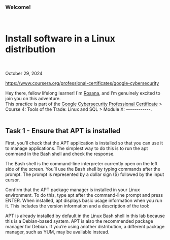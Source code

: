 <h3> Welcome!</h3><br>
<h1>Install software in a Linux distribution</h1 >
<br>
<p>October 29, 2024<br></p>

https://www.coursera.org/professional-certificates/google-cybersecurity

<p>Hey there, fellow lifelong learner! I´m <a href="https://www.linkedin.com/in/rosanafssantos/">Rosana</a>, and I’m genuinely excited to join you on this adventure.<br>
This practice is part of the <a href="https://www.coursera.org/professional-certificates/google-cybersecurity">Google Cybersecurity Professional Certificate</a> > Course 4: Tools of the Trade: Linux and SQL > Module X: ------------.<br><br>


<h2>Task 1 - Ensure that APT is installed</h2>
<p>First, you’ll check that the APT application is installed so that you can use it to manage applications. The simplest way to do this is to run the apt command in the Bash shell and check the response.<br>

The Bash shell is the command-line interpreter currently open on the left side of the screen. You’ll use the Bash shell by typing commands after the prompt. The prompt is represented by a dollar sign ($) followed by the input cursor.</p>

<p>Confirm that the APT package manager is installed in your Linux environment. To do this, type apt after the command-line prompt and press ENTER.
When installed, apt displays basic usage information when you run it. This includes the version information and a description of the tool:</p>

<p>APT is already installed by default in the Linux Bash shell in this lab because this is a Debian-based system. APT is also the recommended package manager for Debian. If you’re using another distribution, a different package manager, such as YUM, may be available instead.</p>
